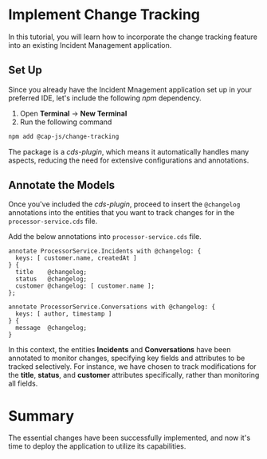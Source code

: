 # Implement Change Tracking

In this tutorial, you will learn how to incorporate the change tracking feature into an existing Incident Management application.

## Set Up

Since you already have the Incident Mnagement application set up in your preferred IDE, let's include the following *npm* dependency.

1. Open **Terminal** -> **New Terminal**
2. Run the following command

```sh
npm add @cap-js/change-tracking
```

The package is a *cds-plugin*, which means it automatically handles many aspects, reducing the need for extensive configurations and annotations.

## Annotate the Models

Once you've included the *cds-plugin*, proceed to insert the `@changelog` annotations into the entities that you want to track changes for in the `processor-service.cds` file.

Add the below annotations into `processor-service.cds` file.

```cds
annotate ProcessorService.Incidents with @changelog: {
  keys: [ customer.name, createdAt ]
} {
  title    @changelog;
  status   @changelog;
  customer @changelog: [ customer.name ];
};

annotate ProcessorService.Conversations with @changelog: {
  keys: [ author, timestamp ]
} {
  message  @changelog;
}
```

In this context, the entities **Incidents** and **Conversations** have been annotated to monitor changes, specifying key fields and attributes to be tracked selectively. For instance, we have chosen to track modifications for the **title**, **status**, and **customer** attributes specifically, rather than monitoring all fields.

# Summary

The essential changes have been successfully implemented, and now it's time to deploy the application to utilize its capabilities.
